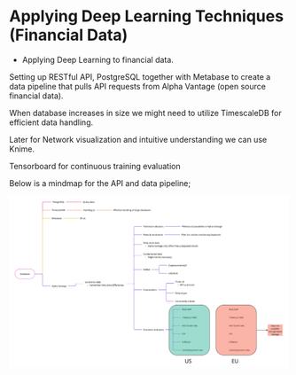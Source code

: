 # Applying Deep Learning Techniques (Financial Data)

* Applying Deep Learning to financial data.

Setting up RESTful API, PostgreSQL together with Metabase to create a data pipeline that pulls API requests from Alpha Vantage (open source financial data).

When database increases in size we might need to utilize TimescaleDB for efficient data handling. 

Later for Network visualization and intuitive understanding we can use Knime. 

Tensorboard for continuous training evaluation

Below is a mindmap for the API and data pipeline; 

![Mindmap](API/mindmap.jpg)